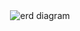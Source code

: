 <div align="center">
<img src="https://github.com/MinhHuynh97/tmdt/database/erd.png" alt="erd diagram"/>
</div>
